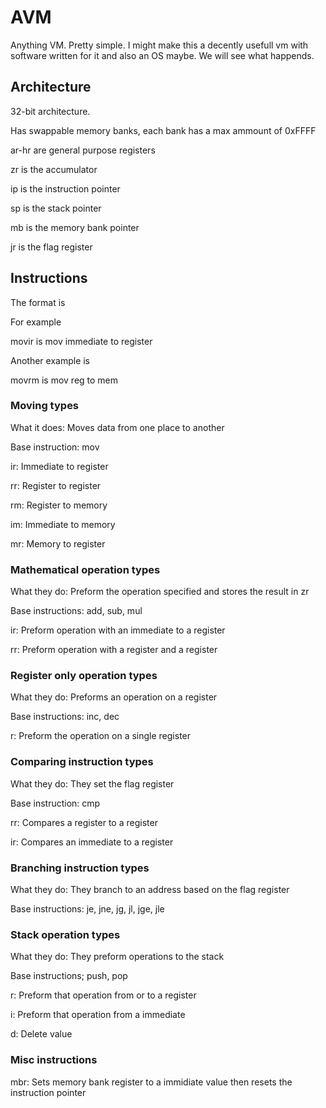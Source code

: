 # AVM
Anything VM. Pretty simple. I might make this a decently usefull vm with software written for it and also an OS maybe. We will see what happends. 

## Architecture

32-bit architecture.

Has swappable memory banks, each bank has a max ammount of 0xFFFF

ar-hr are general purpose registers

zr is the accumulator

ip is the instruction pointer

sp is the stack pointer

mb is the memory bank pointer

jr is the flag register

## Instructions

The format is

<instr><type><type>

For example

movir is mov immediate to register 

Another example is

movrm is mov reg to mem

### Moving types
What it does: Moves data from one place to another

Base instruction: mov

ir: Immediate to register

rr: Register to register

rm: Register to memory

im: Immediate to memory

mr: Memory to register

### Mathematical operation types
What they do: 
Preform the operation specified and stores the 
result in zr

Base instructions:
add, sub, mul

ir: Preform operation with an immediate to a register

rr: Preform operation with a register and a register

### Register only operation types
What they do:
Preforms an operation on a register

Base instructions:
inc, dec

r: Preform the operation on a single register

### Comparing instruction types
What they do:
They set the flag register

Base instruction: cmp

rr: Compares a register to a register

ir: Compares an immediate to a register

### Branching instruction types
What they do:
They branch to an address based on the flag register

Base instructions:
je, jne, jg, jl, jge, jle

### Stack operation types
What they do:
They preform operations to the stack

Base instructions;
push, pop

r: Preform that operation from or to a register

i: Preform that operation from a immediate

d: Delete value

### Misc instructions

mbr: Sets memory bank register to a immidiate value then resets the instruction pointer

